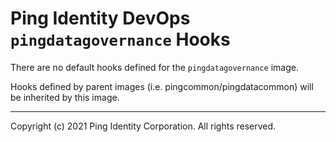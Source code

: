 
# Ping Identity DevOps `pingdatagovernance` Hooks
There are no default hooks defined for the `pingdatagovernance` image.

Hooks defined by parent images (i.e. pingcommon/pingdatacommon)
will be inherited by this image.

---

Copyright (c) 2021 Ping Identity Corporation. All rights reserved.
